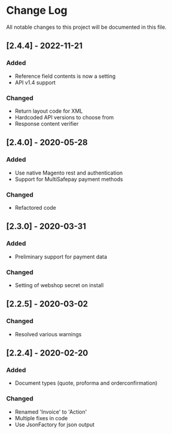 # Change Log
All notable changes to this project will be documented in this file.

## [2.4.4] - 2022-11-21
### Added
- Reference field contents is now a setting
- API v1.4 support

### Changed
- Return layout code for XML
- Hardcoded API versions to choose from
- Response content verifier

## [2.4.0] - 2020-05-28
### Added
- Use native Magento rest and authentication
- Support for MultiSafepay payment methods

### Changed
- Refactored code

## [2.3.0] - 2020-03-31
### Added
- Preliminary support for payment data

### Changed
- Setting of webshop secret on install

## [2.2.5] - 2020-03-02
### Changed
- Resolved various warnings

## [2.2.4] - 2020-02-20
### Added
- Document types (quote, proforma and orderconfirmation)

### Changed
- Renamed 'Invoice' to 'Action'
- Multiple fixes in code
- Use JsonFactory for json output
